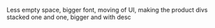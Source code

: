 Less empty space, bigger font, moving of UI, making the product divs stacked one and one, bigger and with desc
